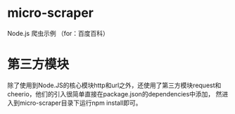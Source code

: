 micro-scraper
=============

Node.js 爬虫示例 （for：百度百科）

# 第三方模块

除了使用到Node.JS的核心模块http和url之外，还使用了第三方模块request和cheerio，他们的引入很简单直接在package.json的dependencies中添加，
然进入到micro-scraper目录下运行npm install即可。
